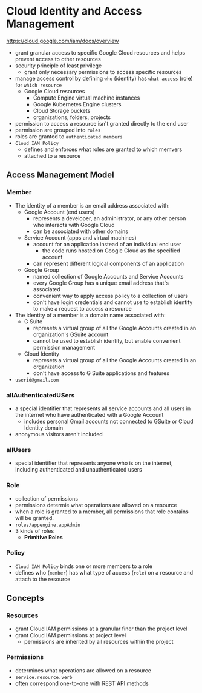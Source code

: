 # Cloud Identity and Access Management

<https://cloud.google.com/iam/docs/overview>

- grant granular access to specific Google Cloud resources and helps prevent access to other resources
- security principle of least privilege
  - grant only necessary permissions to access specific resources
- manage access control by defining `who` (identity) has `what access` (role) for `which resource`
  - Google Cloud resources
    - Compute Engine virtual machine instances
    - Google Kubernetes Engine clusters
    - Cloud Storage buckets
    - organizations, folders, projects
- permission to access a resource isn't granted directly to the end user
- permission are grouped into `roles`
- roles are granted to `authenticated members`
- `Cloud IAM Policy`
  - defines and enforces what roles are granted to which memvers
  - attached to a resource

## Access Management Model

### Member

- The identity of a member is an email address associated with:
  - Google Account (end users)
    - represents a developer, an administrator, or any other person who interacts with Google Cloud
    - can be associated with other domains
  - Service Account (apps and virtual machines)
    - account for an application instead of an individual end user
      - the code runs hosted on Google Cloud as the specified account
    - can represent different logical components of an application
  - Google Group
    - named collection of Google Accounts and Service Accounts
    - every Google Group has a unique email address that's associated 
    - convenient way to apply access policy to a collection of users
    - don't have login credentials and cannot use to establish identity to make a request to access a resource
- The identity of a member is a domain name associated with:
  - G Suite
    - represets a virtual group of all the Google Accounts created in an organization's GSuite account
    - cannot be used to establish identity, but enable convenient permission management
  - Cloud Identity
    - represets a virtual group of all the Google Accounts created in an organization
    - don't have access to G Suite applications and features
- `userid@gmail.com`

### allAuthenticatedUSers

- a special identifier that represents all service accounts and all users in the internet who have authenticated with a Google Account
  - includes personal Gmail accounts not connected to GSuite or Cloud Identity domain
- anonymous visitors aren't included

### allUsers

- special identifier that represents anyone who is on the internet, including authenticated and unauthenticated users

### Role

- collection of permissions
- permissions determie what operations are allowed on a resource
- when a role is granted to a member, all permissions that role contains will be granted.
- `roles/appengine.appAdmin`
- 3 kinds of roles
  - **Primitive Roles**

### Policy

- `Cloud IAM Policy` binds one or more members to a role
- defines who (`member`) has what type of access (`role`) on a resource and attach to the resource

## Concepts

### Resources

- grant Cloud IAM permissions at a granular finer than the project level
- grant Cloud IAM permissions at project level
  - permissions are inherited by all resources within the project

### Permissions

- determines what operations are allowed on a resource
- `service.resource.verb`
- often correspond one-to-one with REST API methods